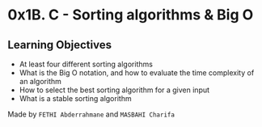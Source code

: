 <h1> 0x1B. C - Sorting algorithms & Big O </h1>

<h2> Learning Objectives </h2>

- At least four different sorting algorithms
- What is the Big O notation, and how to evaluate the time complexity of an algorithm
- How to select the best sorting algorithm for a given input
- What is a stable sorting algorithm

Made by `FETHI Abderrahmane` and `MASBAHI Charifa`
